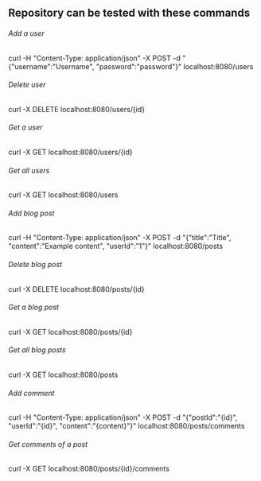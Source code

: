 ## Repository can be tested with these commands

###### Add a user
curl -H "Content-Type: application/json" -X POST -d "{\"username\":\"Username\", \"password\":\"password\"}" localhost:8080/users

###### Delete user
curl -X DELETE localhost:8080/users/{id}

###### Get a user
curl -X GET localhost:8080/users/{id}

###### Get all users
curl -X GET localhost:8080/users

###### Add blog post
curl -H "Content-Type: application/json" -X POST -d "{\"title\":\"Title\", \"content\":\"Example content\", \"userId\":\"1\"}" localhost:8080/posts

###### Delete blog post
curl -X DELETE localhost:8080/posts/{id}

###### Get a blog post
curl -X GET localhost:8080/posts/{id}

###### Get all blog posts
curl -X GET localhost:8080/posts

###### Add comment
curl -H "Content-Type: application/json" -X POST -d "{\"postId\":\"{id}\", \"userId\":\"{id}\", \"content\":\"{content}\"}" localhost:8080/posts/comments

###### Get comments of a post
curl -X GET localhost:8080/posts/{id}/comments